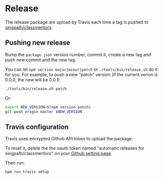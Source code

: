 # Release

The release package are upload by Travis each time a tag is pushed to
[singpath/classmentors].


## Pushing new release

Bump the `package.json` version number, commit it, create a new tag and push
new commit and the new tag.

You can let `npm version major|minor|patch` or `./tools/bin/release.sh` do it
for you. For example, to push a new "patch" version (if the current verion is
0.0.0, the new will be 0.0.1)
```bash
./tools/bin/release.sh patch
```

Or:
```bash
export NEW_VERSION=$(npm version patch)
git push origin master $NEW_VERSION
```


## Travis configuration

Travis uses encrypted Github API token to upload the package.

To reset it, delete the the oauth token named "automatic releases for singpath/classmentors"
on your [Github setting page](https://github.com/settings/tokens).

Then run:
```
npm run travis-setup
```

[singpath/classmentors]: https://github.com/singpath/classmentors
